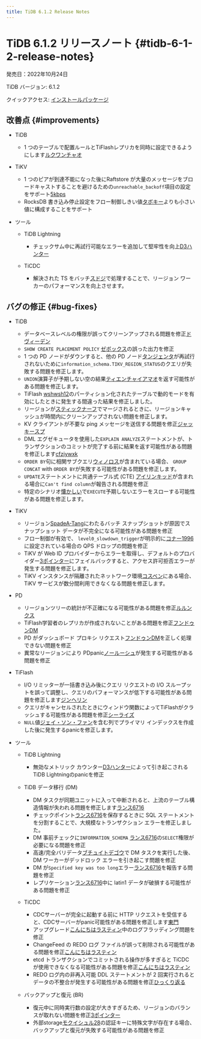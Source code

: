 ```yaml
---
title: TiDB 6.1.2 Release Notes
---
```


# TiDB 6.1.2 リリースノート {#tidb-6-1-2-release-notes}

発売日：2022年10月24日

TiDB バージョン: 6.1.2

クイックアクセス: [インストールパッケージ](https://www.pingcap.com/download/?version=v6.1.2#version-list)

## 改善点 {#improvements}

-   TiDB

    -   1 つのテーブルで配置ルールとTiFlashレプリカを同時に設定できるようにします[ルクワンチャオ](https://github.com/lcwangchao)

-   TiKV

    -   1 つのピアが到達不能になった後にRaftstore が大量のメッセージをブロードキャストすることを避けるための`unreachable_backoff`項目の設定をサポート[5kbps](https://github.com/5kbpers)
    -   RocksDB 書き込み停止設定をフロー制御しきい値[タボキー](https://github.com/tabokie)よりも小さい値に構成することをサポート

-   ツール

    -   TiDB Lightning

        -   チェックサム中に再試行可能なエラーを追加して堅牢性を向上[D3ハンター](https://github.com/D3Hunter)

    -   TiCDC

        -   解決された TS をバッチ[スドジ](https://github.com/sdojjy)で処理することで、リージョン ワーカーのパフォーマンスを向上させます。

## バグの修正 {#bug-fixes}

-   TiDB

    -   データベースレベルの権限が誤ってクリーンアップされる問題を修正[ドヴィーデン](https://github.com/dveeden)
    -   `SHOW CREATE PLACEMENT POLICY` [ゼボックス](https://github.com/xhebox)の誤った出力を修正
    -   1 つの PD ノードがダウンすると、他の PD ノード[タンジェンタ](https://github.com/tangenta)が再試行されないために`information_schema.TIKV_REGION_STATUS`のクエリが失敗する問題を修正します。
    -   `UNION`演算子が予期しない空の結果[ティエンチャイアマオ](https://github.com/tiancaiamao)を返す可能性がある問題を修正します。
    -   TiFlash [wshwsh12](https://github.com/wshwsh12)のパーティション化されたテーブルで動的モードを有効にしたときに発生する間違った結果を修正しました。
    -   リージョンが[スティックナーフ](https://github.com/sticnarf)でマージされるときに、リージョンキャッシュが時間内にクリーンアップされない問題を修正します。
    -   KV クライアントが不要な ping メッセージを送信する問題を修正[ジャッキースプ](https://github.com/jackysp)
    -   DML エグゼキュータを使用した`EXPLAIN ANALYZE`ステートメントが、トランザクションのコミットが完了する前に結果を返す可能性がある問題を修正します[cfzjywxk](https://github.com/cfzjywxk)
    -   `ORDER BY`句に相関サブクエリ[ウィノロス](https://github.com/winoros)が含まれている場合、 `GROUP CONCAT` with `ORDER BY`が失敗する可能性がある問題を修正します。
    -   `UPDATE`ステートメントに共通テーブル式 (CTE) [アイリンキッド](https://github.com/AilinKid)が含まれる場合に`Can't find column`が報告される問題を修正
    -   特定のシナリオ[懐かしい](https://github.com/Reminiscent)で`EXECUTE`予期しないエラーをスローする可能性がある問題を修正します。

-   TiKV

    -   リージョン[SpadeA-Tang](https://github.com/SpadeA-Tang)にわたるバッチ スナップショットが原因でスナップショット データが不完全になる可能性がある問題を修正
    -   フロー制御が有効で、 `level0_slowdown_trigger`が明示的に[コナー1996](https://github.com/Connor1996)に設定されている場合の QPS ドロップの問題を修正
    -   TiKV が Web ID プロバイダーからエラーを取得し、デフォルトのプロバイダー[3ポインター](https://github.com/3pointer)にフェイルバックすると、アクセス許可拒否エラーが発生する問題を修正します。
    -   TiKV インスタンスが隔離されたネットワーク環境[コスベン](https://github.com/cosven)にある場合、TiKV サービスが数分間利用できなくなる問題を修正します。

-   PD

    -   リージョンツリーの統計が不正確になる可能性がある問題を修正[ルルンクス](https://github.com/rleungx)
    -   TiFlash学習者のレプリカが作成されないことがある問題を修正[フンドゥンDM](https://github.com/HunDunDM)
    -   PD がダッシュボード プロキシ リクエスト[フンドゥンDM](https://github.com/HunDunDM)を正しく処理できない問題を修正
    -   異常なリージョンにより PDpanic[ノールーシュ](https://github.com/nolouch)が発生する可能性がある問題を修正

-   TiFlash

    -   I/O リミッターが一括書き込み後にクエリ リクエストの I/O スループットを誤って調整し、クエリのパフォーマンスが低下する可能性がある問題を修正します[ジンヘリン](https://github.com/JinheLin)
    -   クエリがキャンセルされたときにウィンドウ関数によってTiFlashがクラッシュする可能性がある問題を修正[シーライズ](https://github.com/SeaRise)
    -   `NULL`値[ジェイ・ソン・ファン](https://github.com/JaySon-Huang)を含む列でプライマリ インデックスを作成した後に発生するpanicを修正します。

-   ツール

    -   TiDB Lightning

        -   無効なメトリック カウンター[D3ハンター](https://github.com/D3Hunter)によって引き起こされるTiDB Lightningのpanicを修正

    -   TiDB データ移行 (DM)

        -   DM タスクが同期ユニットに入って中断されると、上流のテーブル構造情報が失われる問題を修正します[ランス6716](https://github.com/lance6716)
        -   チェックポイント[ランス6716](https://github.com/lance6716)を保存するときに SQL ステートメントを分割することで、大規模なトランザクション エラーを修正しました。
        -   DM 事前チェックに`INFORMATION_SCHEMA` [ランス6716](https://github.com/lance6716)の`SELECT`権限が必要になる問題を修正
        -   高速/完全バリデータ[ブチュイトデゴウ](https://github.com/buchuitoudegou)で DM タスクを実行した後、DM ワーカーがデッドロック エラーを引き起こす問題を修正
        -   DM が`Specified key was too long`エラー[ランス6716](https://github.com/lance6716)を報告する問題を修正
        -   レプリケーション[ランス6716](https://github.com/lance6716)中に latin1 データが破損する可能性がある問題を修正

    -   TiCDC

        -   CDCサーバーが完全に起動する前に HTTP リクエストを受信すると、CDCサーバーがpanic可能性がある問題を修正します[東門](https://github.com/asddongmen)
        -   アップグレード[こんにちはラスティン](https://github.com/hi-rustin)中のログフラッディング問題を修正
        -   ChangeFeed の REDO ログ ファイルが誤って削除される可能性がある問題を修正[こんにちはラスティン](https://github.com/hi-rustin)
        -   etcd トランザクションでコミットされる操作が多すぎると TiCDC が使用できなくなる可能性がある問題を修正[こんにちはラスティン](https://github.com/hi-rustin)
        -   REDO ログ内の非再入可能 DDL ステートメントが 2 回実行されるとデータの不整合が発生する可能性がある問題を修正[ひっくり返る](https://github.com/hicqu)

    -   バックアップと復元 (BR)

        -   復元中に同時実行数の設定が大きすぎるため、リージョンのバランスが取れない問題を修正[3ポインター](https://github.com/3pointer)
        -   外部storage[モクイシュル28](https://github.com/MoCuishle28)の認証キーに特殊文字が存在する場合、バックアップと復元が失敗する可能性がある問題を修正
